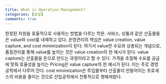 ```yaml
---
title: What is Operation Management?
categories: [잡설]
comments: true
---
```


한정된 자원을 효율적으로 사용하는 방법을 다루는 학문. 
서비스, 상품과 같은 산출물들은 value와 cost를 내제하고 있다. 운영관리의 핵심은 value creation, value capture, and cost minimization이 된다.
여기서 value란 수요와 상충되는 개념으로, 품질관리를 통해 value를 높이는 것은 value creation의 한 예시가 된다.  value capture는 산출물을 돈으로 만드는 과정이라고 할 수 있다. 가격을 조절해 수요를 공급에 맞춰 효율성을 높이는 Pricing은 value capture의 한 예시가 된다. 이는 주로 경영공학에서 다루어 진다. cost minimization은 투입물부터 산출물이 만들어지는 프로세스의 비용을 줄이는 것으로 산업공학에서 전통적으로 행해져왔다.